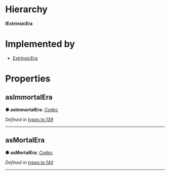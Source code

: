 

# Hierarchy

**IExtrinsicEra**

# Implemented by

* [ExtrinsicEra](../classes/_type_extrinsicera_.extrinsicera.md)

# Properties

<a id="asimmortalera"></a>

##  asImmortalEra

**● asImmortalEra**: *[Codec](_types_.codec.md)*

*Defined in [types.ts:139](https://github.com/polkadot-js/api/blob/4cba24c/packages/types/src/types.ts#L139)*

___
<a id="asmortalera"></a>

##  asMortalEra

**● asMortalEra**: *[Codec](_types_.codec.md)*

*Defined in [types.ts:140](https://github.com/polkadot-js/api/blob/4cba24c/packages/types/src/types.ts#L140)*

___

